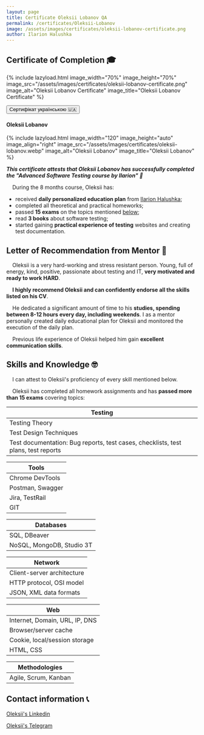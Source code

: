 ```yaml
---
layout: page
title: Certificate Oleksii Lobanov QA
permalink: /certificates/Oleksii-Lobanov
image: /assets/images/certificates/oleksii-lobanov-certificate.png
author: Ilarion Halushka
---
```


## Certificate of Completion 🎓

{% include lazyload.html image_width="70%" image_height="70%" image_src="/assets/images/certificates/oleksii-lobanov-certificate.png" image_alt="Oleksii Lobanov Certificate" image_title="Oleksii Lobanov Certificate" %}

<div>
    <button class="lang-btn" onclick="location.href='/ua/certificates/Oleksii-Lobanov#сертифікат-студента-'" type="button">Сертифікат українською 🇺🇦</button>
</div>

#### Oleksii Lobanov

{% include lazyload.html image_width="120" image_height="auto" image_align="right" image_src="/assets/images/certificates/oleksii-lobanov.webp" image_alt="Oleksii Lobanov" image_title="Oleksii Lobanov" %}

***This certificate attests that Oleksii Lobanov has successfully completed the "Advanced Software Testing course by Ilarion" 🎉***

&nbsp;&nbsp;&nbsp; During the 8 months course, Oleksii has:

* received **daily personalized education plan** from <a target="_blank" href="/about">Ilarion Halushka</a>;
* completed all theoretical and practical homeworks;
* passed **15 exams** on the topics mentioned [below](#skills-and-knowledge-);
* read **3 books** about software testing;
* started gaining **practical experience of testing** websites and creating test documentation.

## Letter of Recommendation from Mentor 📜

&nbsp;&nbsp;&nbsp; Oleksii is a very hard-working and stress resistant person.
Young, full of energy, kind, positive, passionate about testing and IT, **very motivated and ready to work HARD**.

&nbsp;&nbsp;&nbsp; **I highly recommend Oleksii and can confidently endorse all the skills listed on his CV**.

&nbsp;&nbsp;&nbsp; He dedicated a significant amount of time to his **studies, spending between 8-12 hours every day, including weekends**.
I as a mentor personally created daily educational plan for Oleksii and monitored the execution of the daily plan.

&nbsp;&nbsp;&nbsp; Previous life experience of Oleksii helped him gain **excellent communication skills**.

## Skills and Knowledge 🤓

&nbsp;&nbsp;&nbsp; I can attest to Oleksii's proficiency of every skill mentioned below.

&nbsp;&nbsp;&nbsp; Oleksii has completed all homework assignments and has **passed more than 15 exams** covering topics:

Testing |
--- |
Testing Theory |
Test Design Techniques |
Test documentation: Bug reports, test cases, checklists, test plans, test reports |

Tools |
--- |
Chrome DevTools |
Postman, Swagger |
Jira, TestRail |
GIT |

Databases |
--- |
SQL, DBeaver |
NoSQL, MongoDB, Studio 3T |

Network |
--- |
Client-server architecture |
HTTP protocol, OSI model |
JSON, XML data formats |

Web |
--- |
Internet, Domain, URL, IP, DNS |
Browser/server cache |
Cookie, local/session storage |
HTML, CSS |

Methodologies |
--- |
Agile, Scrum, Kanban |


## Contact information 📞

<a target="_blank" rel="noreferrer" href="https://www.linkedin.com/in/alexey-lobanov-qa/" title="Oleksii's Linkedin">Oleksii's Linkedin <i class="fa fa-1x fa-linkedin-square"></i></a>

<a target="_blank" rel="noreferrer" href="https://t.me/alexeyLobanov1" title="Oleksii's Telegram">Oleksii's Telegram</a>





